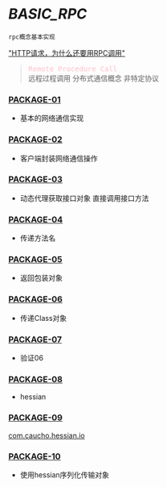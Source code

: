 # *BASIC_RPC*
    rpc概念基本实现   
["HTTP请求，为什么还要用RPC调用"](https://www.zhihu.com/question/41609070)

> <kbd><font color=pink>Remote Procedure Call</font> </kbd>  
> 远程过程调用 分布式通信概念 非特定协议



### [PACKAGE-01](./rpc/src/main/java/com/mrz/rpc/rpc01) 
- 基本的网络通信实现    
### [PACKAGE-02](./rpc/src/main/java/com/mrz/rpc/rpc02)
- 客户端封装网络通信操作
### [PACKAGE-03](./rpc/src/main/java/com/mrz/rpc/rpc03)
- 动态代理获取接口对象 直接调用接口方法
### [PACKAGE-04](./rpc/src/main/java/com/mrz/rpc/rpc04)
- 传递方法名
### [PACKAGE-05](./rpc/src/main/java/com/mrz/rpc/rpc05)
- 返回包装对象
### [PACKAGE-06](./rpc/src/main/java/com/mrz/rpc/rpc06)
- 传递Class对象
### [PACKAGE-07](./rpc/src/main/java/com/mrz/rpc/rpc07)
- 验证06
### [PACKAGE-08](./rpc/src/main/java/com/mrz/rpc/rpc08)
- hessian
### [PACKAGE-09](./rpc/src/main/java/com/mrz/rpc/rpc09)
[com.caucho.hessian.io](jetbrains://idea/navigate/reference?project=basic_rpc&fqn=com.caucho.hessian.io)
### [PACKAGE-10](./rpc/src/main/java/com/mrz/rpc/rpc10)
- 使用hessian序列化传输对象



    

